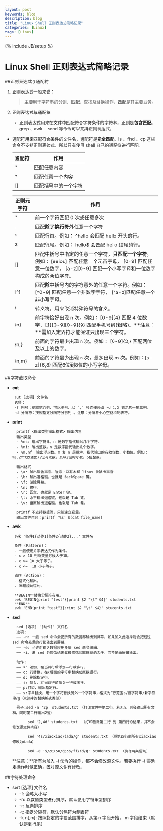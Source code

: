 ```yaml
---
layout: post
keywords: blog
description: blog
title: "Linux Shell 正则表达式简略记录"
categories: [Linux]
tags: [Linux]
---
```

{% include JB/setup %}

# Linux Shell 正则表达式简略记录

##正则表达式与通配符

1. 正则表达式一般来说：

	>主要用于字符串的分割、**匹配**、查找及替换操作。**匹配**是其主要业务。

2. 正则表达式与通配符

	* 正则表达式用来在文件中匹配符合字符条件的字符串，正则是**包含匹配**。 grep 、awk 、send 等命令可以支持正则表达式。
 * 通配符用来匹配符合条件的文件名，通配符是**完全匹配**。ls 、find 、cp 这些命令不支持正则表达式，所以只有使用 shell 自己的通配符进行匹配。
	
	|通配符|作用|
 	|---|----|
 	| * | 匹配任意内容|
 	| ? | 匹配任意一个内容|
 	| [] | 匹配括号中的一个字符|
 
 	| 正则元字符 | 作用 |
	|-------|-------|
 	| * | 前一个字符匹配 0 次或任意多次|
 	| . | 匹配**除了换行符**外任意一个字符|
 	| ^ | 匹配行首。例如： ^hello 会匹配 hello 开头的行。|
 	| $ | 匹配行尾。例如： hello$ 会匹配 hello 结尾的行。|
 	| []| 匹配中括号中指定的任意一个字符，**只匹配一个字符**。例如： [aeiou] 匹配任意一个元音字母， [0-9] 匹配任意一位数字， [a-z][0-9] 匹配一个小写字母和一位数字构成的两位字符。|
 	|[^]| 匹配**除**中括号内的字符意外的任意一个字符。例如： [^0-9] 匹配任意一个非数字字符， [^a-z]匹配任意一个非小写字母。|
 	| \ | 转义符。用来取消特殊符号的含义。|
 	|\{n\}| 前字符恰好出现 n 次。例如： [0-9]\{4\} 匹配 4 位数字，[1][3-9][0-9]\{9\} 匹配手机号码(粗略)。**注意：**需加入定界符才能保证只出现三个字符。|
 	|\{n,\}| 前面的字符最少出现 n 次。例如： [0-9]\{2,\} 匹配两位及以上的数字。|
 	|\{n,m\}| 前面的字符最少出现 n 次，最多出现 m 次。例如：[a-z]\{6,8\} 匹配6位到8位的小写字母。
 
##字符截取命令

 * **cut**

		cut [选项] 文件名
		选项：
		-f 列号：提取第几列，可以多列，以 "," 号连接例如 -d 1,3 表示第一第三列。
		-d 分隔符：按照指定分隔符分割列 。注意：分隔符小心空格和制表符。
 
* **print**
 		
		printf <输出类型输出格式> 输出内容
		输出类型：
		- %ns: 输出字符串。n 是数字指代输出几个字符。
		- %ni: 输出整数。n 是数字指代输出几个数字。
		- %m.nf: 输出浮点数。m 和 n 是数字，指代输出的有效位数，小数位。例如：%8.2f代表输出八位有效数，其中2位时小数，6位整数。

		输出格式：
		- \a: 输出警告声音。注意：只有本机 linux 能够出声音。
		- \b: 输出退格键，也就是 BackSpace 键。
		- \f: 清除屏幕。
		- \n: 换行。
		- \r: 回车，也就是 Enter 键。
		- \t: 水平输出退格键，也就是 Tab 键。
		- \v: 垂直输出退格键，也就是 Tab 键。 
		
		printf 不支持数据流，只能建立变量。
		输出文件内容：printf '%s' $(cat file_name)

 * **awk**
	
		awk '条件1{动作1}条件2{动作2}...' 文件名

		条件 (Pattern)：
		- 一般使用关系表达式作为条件。
		- x > 10 判断变量时候大于10。
		- x >= 10 大于等于。
		- x <=  10 小于等于。

		动作 (Action)：
		- 格式化输出。
		- 流程控制语句。

		**BEGIN**替换分隔符有用。
		awk 'BEGIN{print "test"}{print $2 "\t" $4}' students.txt
		**END**
		awk 'END{print "test"}{print $2 "\t" $4}' students.txt

* **sed**
		
		sed [选项] '[动作]' 文件名
		选项：
		—— -n: 一般 sed 命令会把所有的数据都输出到屏幕，如果加入此选择则会把经过 sed 命令处理的行都输出到屏幕。
		—— -e: 允许对输入数据应用多条 sed 命令编辑。
		—— -i: 用 sed 的修改结果直接修改读取数据的文件，而不是由屏幕输出。

		动作：
		—— a: 追加，在当前行后添加一行或多行。
		—— c: 行替换，在c后面的字符串替换成原数据行。
		—— d: 删除指定行。
		—— i: 插入，在当前行前插入一行或多行。
		—— p:打印，输出指定行。
		—— s:字串替换，用一个字符替换另外一个字符串，格式为“行范围s/旧字符串/新字符串/g（vim中的替换格式类似）
 
		例子:sed -n '2p' students.txt （打印文件中第二行，若无n，则会输出所有文档，同时第二行输出2遍）
		
			 sed '2,4d' students.txt  （打印删除第二行 到 第四行的结果，并不会修改源文件内容）

			 sed '4s/xiaoxiao/dada/g' students.txt （将第四行的所有xiaoxiao修改为dada）
			 
			 sed -e 's/20/50/g;3s/ff/dd/g' students.txt （执行两条语句）
			
	**注意：**所有为加入 -i 命令的操作，都不会修改源文件。若要执行 -i 需确定操作时候正确，因对源文件有修改。

##字符处理命令

* sort [选项] 文件名
	* -f: 会略大小写
	* -n: 以数值类型进行排序，默认使用字符串型排序
	* -r: 反向排序
	* -t: 指定分隔符，默认分隔符为制表符
	* -k n[,m]: 按照指定的字段范围排序，从第 n 字段开始， m 字段结束（默认是到行尾）
			

